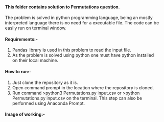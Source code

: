 #### This folder contains solution to Permutations question.

The problem is solved in python programming language, being an mostly interpreted language there is no need for a executable file. The code can be easily run on terminal window.

#### Requirements:- 
  1. Pandas library is used in this problem to read the input file.
  2. As the problem is solved using python one must have python installed on their local machine.

#### How to run:-
  1. Just clone the repository as it is.
  2. Open command prompt in the location where the repository is cloned.
  3. Run command >python3 Permutations.py input.csv or >python Permutations.py input.csv on the terminal. This step can also be performed using Anaconda Prompt.

#### Image of working:-
